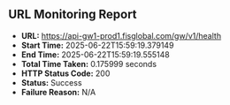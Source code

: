 ## URL Monitoring Report

- **URL:** https://api-gw1-prod1.fisglobal.com/gw/v1/health
- **Start Time:** 2025-06-22T15:59:19.379149
- **End Time:** 2025-06-22T15:59:19.555148
- **Total Time Taken:** 0.175999 seconds
- **HTTP Status Code:** 200
- **Status:** Success
- **Failure Reason:** N/A
